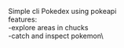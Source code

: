 Simple cli Pokedex using pokeapi\
features:\
 -explore areas in chucks\
 -catch and inspect pokemon\

